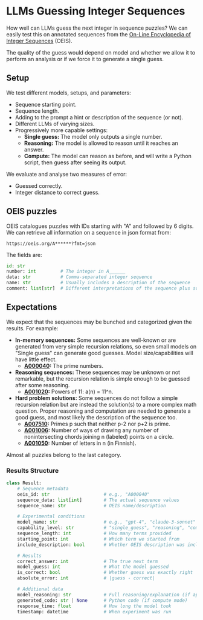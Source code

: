 # LLMs Guessing Integer Sequences

How well can LLMs guess the next integer in sequence puzzles? We can easily test this on annotated sequences from the [On-Line Encyclopedia of Integer Sequences](OEIS.org) (OEIS).

The quality of the guess would depend on model and whether we allow it to perform an analysis or if we force it to generate a single guess.


## Setup

We test different models, setups, and parameters:

- Sequence starting point.
- Sequence length.
- Adding to the prompt a hint or description of the sequence (or not).
- Different LLMs of varying sizes.
- Progressively more capable settings:
  - **Single guess:** The model only outputs a single number.
  - **Reasoning:** The model is allowed to reason until it reaches an answer.
  - **Compute:** The model can reason as before, and will write a Python script, then guess after seeing its output.

We evaluate and analyse two measures of error:

- Guessed correctly.
- Integer distance to correct guess.


## OEIS puzzles

OEIS catalogues puzzles with IDs starting with "A" and followed by 6 digits. We can retrieve all information on a sequence in json format from:

```
https://oeis.org/A******?fmt=json
```

The fields are:

```python
id: str
number: int         # The integer in A______
data: str           # Comma-separated integer sequence
name: str           # Usually includes a description of the sequence
comment: list[str]  # Different interpretations of the sequence plus sources
```

## Expectations

We expect that the sequences may be bunched and categorized given the results. For example:

- **In-memory sequences:** Some sequences are well-known or are generated from very simple recursion relations, so even small models on "Single guess" can generate good guesses. Model size/capabilities will have little effect.
  - **[A000040](https://oeis.org/A000040):** The prime numbers.
- **Reasoning sequences:** These sequences may be unknown or not remarkable, but the recursion relation is simple enough to be guessed after some reasoning.
  - **[A001020](https://oeis.org/A001020):** Powers of 11: a(n) = 11^n.
- **Hard problem solutions:** Some sequences do not follow a simple recursion relation but are instead the solution(s) to a more complex math question. Proper reasoning and computation are needed to generate a good guess, and most likely the description of the sequence too.
  - **[A007510](https://oeis.org/A007510):** Primes p such that neither p-2 nor p+2 is prime.
  - **[A001006](https://oeis.org/A001006):** Number of ways of drawing any number of nonintersecting chords joining n (labeled) points on a circle.
  - **[A001050](https://oeis.org/A001050):** Number of letters in n (in Finnish).

Almost all puzzles belong to the last category.

### Results Structure

```python
class Result:
    # Sequence metadata
    oeis_id: str                    # e.g., "A000040"
    sequence_data: list[int]        # The actual sequence values
    sequence_name: str              # OEIS name/description

    # Experimental conditions
    model_name: str                 # e.g., "gpt-4", "claude-3-sonnet"
    capability_level: str           # "single_guess", "reasoning", "compute"
    sequence_length: int            # How many terms provided
    starting_point: int             # Which term we started from
    include_description: bool       # Whether OEIS description was included

    # Results
    correct_answer: int             # The true next term
    model_guess: int                # What the model guessed
    is_correct: bool                # Whether guess was exactly right
    absolute_error: int             # |guess - correct|

    # Additional data
    model_reasoning: str            # Full reasoning/explanation (if applicable)
    generated_code: str | None      # Python code (if compute mode)
    response_time: float            # How long the model took
    timestamp: datetime             # When experiment was run
```

